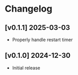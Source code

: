 # Changelog

## [v0.1.1] 2025-03-03

- Properly handle restart timer

## [v0.1.0] 2024-12-30

- Initial release
